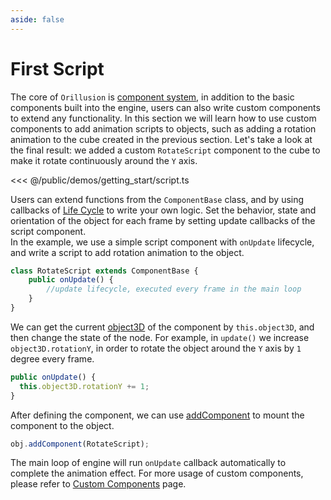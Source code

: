```yaml
---
aside: false
---
```

# First Script
The core of `Orillusion` is [component system](/guide/core/component), in addition to the basic components built into the engine, users can also write custom components to extend any functionality. In this section we will learn how to use custom components to add animation scripts to objects, such as adding a rotation animation to the cube created in the previous section. Let's take a look at the final result: we added a custom `RotateScript` component to the cube to make it rotate continuously around the `Y` axis.

<Demo :height="500" src="/demos/getting_start/script.ts"></Demo>

<<< @/public/demos/getting_start/script.ts

Users can extend functions from the `ComponentBase` class, and by using callbacks of [Life Cycle](/guide/core/component#life-cycle) to write your own logic. Set the behavior, state and orientation of the object for each frame by setting update callbacks of the script component.   
In the example, we use a simple script component with `onUpdate` lifecycle, and write a script to add rotation animation to the object.

```ts
class RotateScript extends ComponentBase {
    public onUpdate() {
        //update lifecycle, executed every frame in the main loop
    }
}
```

We can get the current [object3D](/guide/core/object) of the component by `this.object3D`, and then change the state of the node. For example, in `update()` we increase `object3D.rotationY`, in order to rotate the object around the `Y` axis by `1` degree every frame.

```ts
public onUpdate() {
  this.object3D.rotationY += 1;
}
```

After defining the component, we can use [addComponent](/api/classes/Object3D#addcomponent) to mount the component to the object.

```ts
obj.addComponent(RotateScript);
```
The main loop of engine will run `onUpdate` callback automatically to complete the animation effect. For more usage of custom components, please refer to [Custom Components](/guide/core/component) page.